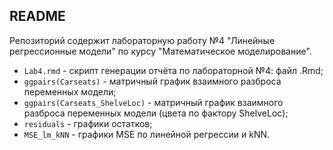 ## README 

Репозиторий содержит лабораторную работу №4 "Линейные регрессионные модели" по курсу "Математическое моделирование".

* ```Lab4.rmd``` - скрипт генерации отчёта по лабораторной №4: файл .Rmd;
* ```ggpairs(Carseats)``` - матричный график взаимного разброса переменных модели;
* ```ggpairs(Carseats_ShelveLoc)``` -  матричный график взаимного разброса переменных модели (цвета по фактору ShelveLoc);
* ```residuals``` - графики остатков;
* ```MSE_lm_kNN``` - графики MSE по линейной регрессии и kNN.
